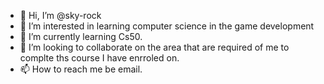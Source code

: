 - 👋 Hi, I’m @sky-rock
- 👀 I’m interested in learning computer science in the game development
- 🌱 I’m currently learning Cs50.
- 💞️ I’m looking to collaborate on the area that are required of me to complte ths course I have enrroled on.
- 📫 How to reach me be email.

<!---
sky-ock/sky-ock is a ✨ special ✨ repository because its `README.md` (this file) appears on your GitHub profile.
You can click the Preview link to take a look at your changes.
--->

